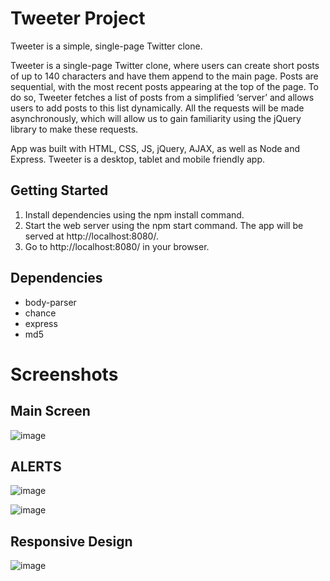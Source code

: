 # Tweeter Project

Tweeter is a simple, single-page Twitter clone.

Tweeter is a single-page Twitter clone, where users can create short posts of up to 140 characters and have them append to the main page. Posts are sequential, with the most recent posts appearing at the top of the page. To do so, Tweeter fetches a list of posts from a simplified ‘server’ and allows users to add posts to this list dynamically. All the requests will be made asynchronously, which will allow us to gain familiarity using the jQuery library to make these requests.

App was built with HTML, CSS, JS, jQuery, AJAX, as well as Node and Express. Tweeter is a desktop, tablet and mobile friendly app.

## Getting Started

1. Install dependencies using the npm install command.
2. Start the web server using the npm start command. The app will be served at http://localhost:8080/.
3. Go to http://localhost:8080/ in your browser.

## Dependencies

- body-parser
- chance
- express
- md5

# Screenshots

## Main Screen

![image](https://user-images.githubusercontent.com/36705663/235833673-180538f4-8291-41f9-a37d-9167a877b3d7.png)

## ALERTS

![image](https://user-images.githubusercontent.com/36705663/235833697-59d2c04a-b269-499e-b031-64a251c5e2e0.png)

![image](https://user-images.githubusercontent.com/36705663/235833788-d5b6d400-b29e-41d3-84b3-5dc012f5455c.png)

## Responsive Design

![image](https://user-images.githubusercontent.com/36705663/235833567-5c5c8adb-a184-4a1a-b8e4-71f82e19fa48.png)


